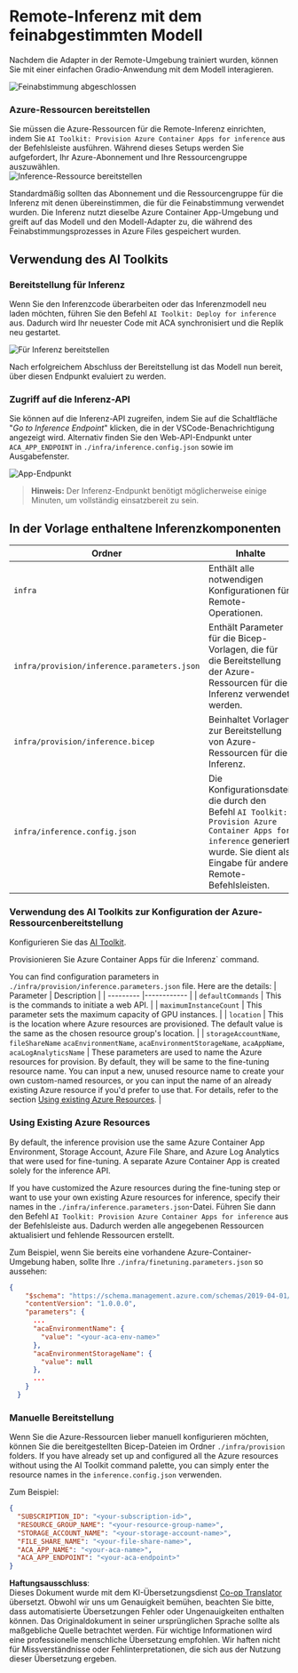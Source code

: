 <!--
CO_OP_TRANSLATOR_METADATA:
{
  "original_hash": "a54cd3d65b6963e4e8ce21e143c3ab04",
  "translation_date": "2025-03-27T08:00:22+00:00",
  "source_file": "md\\01.Introduction\\03\\Remote_Interence.md",
  "language_code": "de"
}
-->
# Remote-Inferenz mit dem feinabgestimmten Modell

Nachdem die Adapter in der Remote-Umgebung trainiert wurden, können Sie mit einer einfachen Gradio-Anwendung mit dem Modell interagieren.

![Feinabstimmung abgeschlossen](../../../../../translated_images/log-finetuning-res.4b3ee593f24d3096742d09375adade22b217738cab93bc1139f224e5888a1cbf.de.png)

### Azure-Ressourcen bereitstellen
Sie müssen die Azure-Ressourcen für die Remote-Inferenz einrichten, indem Sie `AI Toolkit: Provision Azure Container Apps for inference` aus der Befehlsleiste ausführen. Während dieses Setups werden Sie aufgefordert, Ihr Azure-Abonnement und Ihre Ressourcengruppe auszuwählen.  
![Inference-Ressource bereitstellen](../../../../../translated_images/command-provision-inference.b294f3ae5764ab45b83246d464ad5329b0de20cf380f75a699b4cc6b5495ca11.de.png)

Standardmäßig sollten das Abonnement und die Ressourcengruppe für die Inferenz mit denen übereinstimmen, die für die Feinabstimmung verwendet wurden. Die Inferenz nutzt dieselbe Azure Container App-Umgebung und greift auf das Modell und den Modell-Adapter zu, die während des Feinabstimmungsprozesses in Azure Files gespeichert wurden.

## Verwendung des AI Toolkits 

### Bereitstellung für Inferenz  
Wenn Sie den Inferenzcode überarbeiten oder das Inferenzmodell neu laden möchten, führen Sie den Befehl `AI Toolkit: Deploy for inference` aus. Dadurch wird Ihr neuester Code mit ACA synchronisiert und die Replik neu gestartet.  

![Für Inferenz bereitstellen](../../../../../translated_images/command-deploy.cb6508c973d6257e649aa4f262d3c170a374da3e9810a4f3d9e03935408a592b.de.png)

Nach erfolgreichem Abschluss der Bereitstellung ist das Modell nun bereit, über diesen Endpunkt evaluiert zu werden.

### Zugriff auf die Inferenz-API

Sie können auf die Inferenz-API zugreifen, indem Sie auf die Schaltfläche "*Go to Inference Endpoint*" klicken, die in der VSCode-Benachrichtigung angezeigt wird. Alternativ finden Sie den Web-API-Endpunkt unter `ACA_APP_ENDPOINT` in `./infra/inference.config.json` sowie im Ausgabefenster.

![App-Endpunkt](../../../../../translated_images/notification-deploy.00f4267b7aa6a18cfaaec83a7831b5d09311d5d96a70bb4c9d651ea4a41a8af7.de.png)

> **Hinweis:** Der Inferenz-Endpunkt benötigt möglicherweise einige Minuten, um vollständig einsatzbereit zu sein.

## In der Vorlage enthaltene Inferenzkomponenten
 
| Ordner | Inhalte |
| ------ |--------- |
| `infra` | Enthält alle notwendigen Konfigurationen für Remote-Operationen. |
| `infra/provision/inference.parameters.json` | Enthält Parameter für die Bicep-Vorlagen, die für die Bereitstellung der Azure-Ressourcen für die Inferenz verwendet werden. |
| `infra/provision/inference.bicep` | Beinhaltet Vorlagen zur Bereitstellung von Azure-Ressourcen für die Inferenz. |
| `infra/inference.config.json` | Die Konfigurationsdatei, die durch den Befehl `AI Toolkit: Provision Azure Container Apps for inference` generiert wurde. Sie dient als Eingabe für andere Remote-Befehlsleisten. |

### Verwendung des AI Toolkits zur Konfiguration der Azure-Ressourcenbereitstellung
Konfigurieren Sie das [AI Toolkit](https://marketplace.visualstudio.com/items?itemName=ms-windows-ai-studio.windows-ai-studio).

Provisionieren Sie Azure Container Apps für die Inferenz` command.

You can find configuration parameters in `./infra/provision/inference.parameters.json` file. Here are the details:
| Parameter | Description |
| --------- |------------ |
| `defaultCommands` | This is the commands to initiate a web API. |
| `maximumInstanceCount` | This parameter sets the maximum capacity of GPU instances. |
| `location` | This is the location where Azure resources are provisioned. The default value is the same as the chosen resource group's location. |
| `storageAccountName`, `fileShareName` `acaEnvironmentName`, `acaEnvironmentStorageName`, `acaAppName`,  `acaLogAnalyticsName` | These parameters are used to name the Azure resources for provision. By default, they will be same to the fine-tuning resource name. You can input a new, unused resource name to create your own custom-named resources, or you can input the name of an already existing Azure resource if you'd prefer to use that. For details, refer to the section [Using existing Azure Resources](../../../../../md/01.Introduction/03). |

### Using Existing Azure Resources

By default, the inference provision use the same Azure Container App Environment, Storage Account, Azure File Share, and Azure Log Analytics that were used for fine-tuning. A separate Azure Container App is created solely for the inference API. 

If you have customized the Azure resources during the fine-tuning step or want to use your own existing Azure resources for inference, specify their names in the `./infra/inference.parameters.json`-Datei. Führen Sie dann den Befehl `AI Toolkit: Provision Azure Container Apps for inference` aus der Befehlsleiste aus. Dadurch werden alle angegebenen Ressourcen aktualisiert und fehlende Ressourcen erstellt.

Zum Beispiel, wenn Sie bereits eine vorhandene Azure-Container-Umgebung haben, sollte Ihre `./infra/finetuning.parameters.json` so aussehen:

```json
{
    "$schema": "https://schema.management.azure.com/schemas/2019-04-01/deploymentParameters.json#",
    "contentVersion": "1.0.0.0",
    "parameters": {
      ...
      "acaEnvironmentName": {
        "value": "<your-aca-env-name>"
      },
      "acaEnvironmentStorageName": {
        "value": null
      },
      ...
    }
  }
```

### Manuelle Bereitstellung  
Wenn Sie die Azure-Ressourcen lieber manuell konfigurieren möchten, können Sie die bereitgestellten Bicep-Dateien im Ordner `./infra/provision` folders. If you have already set up and configured all the Azure resources without using the AI Toolkit command palette, you can simply enter the resource names in the `inference.config.json` verwenden.

Zum Beispiel:

```json
{
  "SUBSCRIPTION_ID": "<your-subscription-id>",
  "RESOURCE_GROUP_NAME": "<your-resource-group-name>",
  "STORAGE_ACCOUNT_NAME": "<your-storage-account-name>",
  "FILE_SHARE_NAME": "<your-file-share-name>",
  "ACA_APP_NAME": "<your-aca-name>",
  "ACA_APP_ENDPOINT": "<your-aca-endpoint>"
}
```

**Haftungsausschluss**:  
Dieses Dokument wurde mit dem KI-Übersetzungsdienst [Co-op Translator](https://github.com/Azure/co-op-translator) übersetzt. Obwohl wir uns um Genauigkeit bemühen, beachten Sie bitte, dass automatisierte Übersetzungen Fehler oder Ungenauigkeiten enthalten können. Das Originaldokument in seiner ursprünglichen Sprache sollte als maßgebliche Quelle betrachtet werden. Für wichtige Informationen wird eine professionelle menschliche Übersetzung empfohlen. Wir haften nicht für Missverständnisse oder Fehlinterpretationen, die sich aus der Nutzung dieser Übersetzung ergeben.